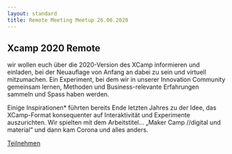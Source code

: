 ```yaml
---
layout: standard
title: Remote Meeting Meetup 26.06.2020
---
```

## Xcamp 2020 Remote

wir wollen euch über die 2020-Version des XCamp informieren und einladen, bei der Neuauflage von Anfang an dabei zu sein und virtuell mitzumachen. Ein Experiment, bei dem wir in unserer Innovation Community gemeinsam lernen, Methoden und Business-relevante Erfahrungen sammeln und Spass haben werden.

Einige Inspirationen* führten bereits Ende letzten Jahres zu der Idee, das XCamp-Format konsequenter auf Interaktivität und Experimente auszurichten. Wir spielten mit dem Arbeitstitel… „Maker Camp //digital und material“ und dann kam Corona und alles anders.

[Teilnehmen](tickets/2020-06-26-remote-meetings)
